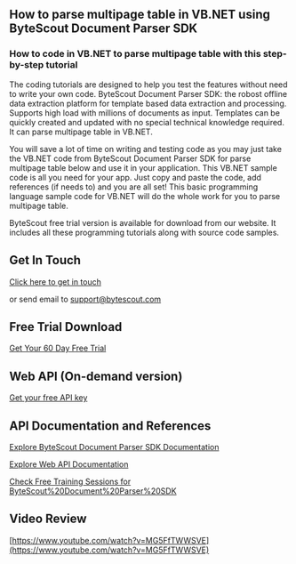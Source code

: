## How to parse multipage table in VB.NET using ByteScout Document Parser SDK

### How to code in VB.NET to parse multipage table with this step-by-step tutorial

The coding tutorials are designed to help you test the features without need to write your own code. ByteScout Document Parser SDK: the robost offline data extraction platform for template based data extraction and processing. Supports high load with millions of documents as input. Templates can be quickly created and updated with no special technical knowledge required. It can parse multipage table in VB.NET.

You will save a lot of time on writing and testing code as you may just take the VB.NET code from ByteScout Document Parser SDK for parse multipage table below and use it in your application. This VB.NET sample code is all you need for your app. Just copy and paste the code, add references (if needs to) and you are all set! This basic programming language sample code for VB.NET will do the whole work for you to parse multipage table.

ByteScout free trial version is available for download from our website. It includes all these programming tutorials along with source code samples.

## Get In Touch

[Click here to get in touch](https://bytescout.zendesk.com/hc/en-us/requests/new?subject=ByteScout%20Document%20Parser%20SDK%20Question)

or send email to [support@bytescout.com](mailto:support@bytescout.com?subject=ByteScout%20Document%20Parser%20SDK%20Question) 

## Free Trial Download

[Get Your 60 Day Free Trial](https://bytescout.com/download/web-installer?utm_source=github-readme)

## Web API (On-demand version)

[Get your free API key](https://pdf.co/documentation/api?utm_source=github-readme)

## API Documentation and References

[Explore ByteScout Document Parser SDK Documentation](https://bytescout.com/documentation/index.html?utm_source=github-readme)

[Explore Web API Documentation](https://pdf.co/documentation/api?utm_source=github-readme)

[Check Free Training Sessions for ByteScout%20Document%20Parser%20SDK](https://academy.bytescout.com/)

## Video Review

[https://www.youtube.com/watch?v=MG5FfTWWSVE](https://www.youtube.com/watch?v=MG5FfTWWSVE)
